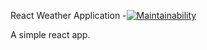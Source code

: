 React Weather Application -[![Maintainability](https://api.codeclimate.com/v1/badges/a4f63fbaf7249c4a2bd6/maintainability)](https://codeclimate.com/github/devwaheed/reactWeather/maintainability)

A simple react app.
